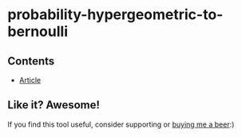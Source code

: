 # probability-hypergeometric-to-bernoulli

## Contents
- [Article](article.pdf)

## Like it? Awesome!
If you find this tool useful, consider supporting or [buying me a beer](https://www.paypal.me/garciparedes/2):)
